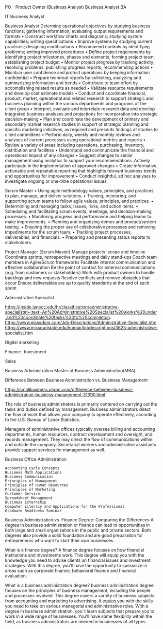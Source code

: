 
PO - Product Owner (Business Analyst)
 Business Analyst BA
 
 IT   Business Analyst
 
 Business Analyst
    Determine operational objectives by studying business functions; gathering information; evaluating output requirements and formats
    • Construct workflow charts and diagrams; studying system capabilities; writing specifications
    • Improve systems by studying current practices; designing modifications
    • Recommend controls by identifying problems; writing improved procedures
    • Define project requirements by identifying project milestones, phases and elements; forming project team; establishing project budget
    • Monitor project progress by tracking activity; resolving problems; publishing progress reports; recommending actions
    • Maintain user confidence and protect operations by keeping information confidential
    • Prepare technical reports by collecting, analyzing and summarizing information and trends
    • Contribute to team effort by accomplishing related results as needed
    • Validate resource requirements and develop cost estimate models
    • Conduct and coordinate financial, product, market, operational and related research to support strategic and business planning within the various departments and programs of the client group
    • Interpret, evaluate and interrelate research data and develop integrated business analyses and projections for incorporation into strategic decision-making
    • Plan and coordinate the development of primary and secondary market research studies in support of strategic planning and specific marketing initiatives, as required and presents findings of studies to client committees
    • Perform daily, weekly and monthly reviews and analyses of current processes using operational metrics and reports
    • Review a variety of areas including operations, purchasing, inventory, distribution and facilities
    • Understand and communicate the financial and operational impact of any changes
    • Suggest changes to senior management using analytics to support your recommendations. Actively participate in the implementation of approved changes
    • Create informative, actionable and repeatable reporting that highlights relevant business trends and opportunities for improvement
    • Conduct insightful, ad hoc analyses to investigate ongoing or one-time operational issues


Scrum Master
    • Using agile methodology values, principles, and practices to plan, manage, and deliver solutions.
    • Training, mentoring, and supporting scrum teams to follow agile values, principles, and practices.
    • Determining and managing tasks, issues, risks, and action items.
    • Scheduling and facilitating scrum events, meetings, and decision-making processes.
    • Monitoring progress and performance and helping teams to make improvements.
    • Planning and organizing demos and product/system testing.
    • Ensuring the proper use of collaborative processes and removing impediments for the scrum team.
    • Tracking project processes, deliverables, and financials.
    • Preparing and presenting status reports to stakeholders.

Project Manager (Scrum Master)
    Manage projects’ scope and timeline
    Coordinate sprints, retrospective meetings and daily stand-ups
    Coach team members in Agile/Scrum frameworks
    Facilitate internal communication and effective collaboration
    Be the point of contact for external communications (e.g. from customers or stakeholders)
    Work with product owners to handle backlogs and new requests
    Resolve conflicts and remove obstacles that occur
    Ensure deliverables are up to quality standards at the end of each sprint


Administrative Specialist


https://inside.lanecc.edu/hr/classification/administrative-specialist#:~:text=An%20Administrative%20Specialist%20works%20under,and%20coordinate%20tasks%20to%20completion.
https://www.glassdoor.com/Job-Descriptions/Administrative-Specialist.htm 
https://www.missouristate.edu/human/jobdescriptions/3625-administrative-specialist.htm 



Digital marketing

Finance- Investment 


Sales

 Business Administration 
 Master of Business Administration(MBA)

Difference Between Business Administration vs. Business Management

https://smallbusiness.chron.com/difference-between-business-administration-business-management-31390.html

The role of business administrators is primarily centered on carrying out the tasks and duties defined by management. Business administrators direct the flow of work that allows your company to operate effectively, according to the U.S. Bureau of Labor Statistics.

 Managers of administrative offices typically oversee billing and accounting departments, human resources, contract development and oversight, and records management. They may direct the flow of communications within and outside the company. Secretarial workers and administrative assistants provide support services for management as well.


Business Office Administration

    Accounting Cycle Concepts
    Business Math Applications
    Business Communication
    Principles of Management
    Principles of Human Resources
    Principles of Marketing
    Customer Service
    Spreadsheet Management
    Business Externship
    Computer Literacy and Applications for the Professional
    Graduate Readiness Seminar

Business Administration vs. Finance Degree: Comparing the Differences
    A degree in business administration or finance can lead to opportunities in both large and small organizations in the public and private sectors. Both degrees also provide a solid foundation and are good preparation for entrepreneurs who want to start their own businesses. 

What is a finance degree?
    A finance degree focuses on how financial institutions and investments work. This degree will equip you with the knowledge you need to advise clients on financial issues and investment strategies. With this degree, you'll have the opportunity to specialize in areas such as corporate finance, behavioral finance and financial evaluation.

What is a business administration degree?
     business administration degree focuses on the principles of business management, including the people and processes involved. This degree covers a variety of business subjects, from accounting and marketing to advertising. It equips you with the skills you need to take on various managerial and administrative roles. With a degree in business administration, you'll learn subjects that prepare you to work in a wide range of businesses. You'll have some flexibility within the field, as business administrators are needed in businesses of all types.
